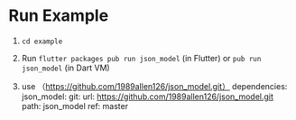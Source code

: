 # Run Example

1. `cd example`
2. Run `flutter packages pub run json_model` (in Flutter) or  `pub run json_model`  (in Dart VM)

3. use （https://github.com/1989allen126/json_model.git）
dependencies:
  json_model:
    git:
      url: https://github.com/1989allen126/json_model.git
      path: json_model
      ref: master